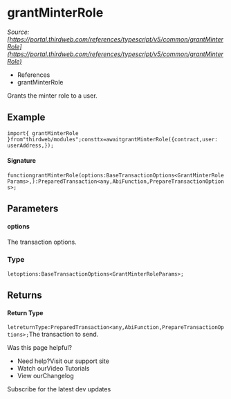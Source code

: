 # grantMinterRole

*Source: [https://portal.thirdweb.com/references/typescript/v5/common/grantMinterRole](https://portal.thirdweb.com/references/typescript/v5/common/grantMinterRole)*

* References
* grantMinterRole

Grants the minter role to a user.

## Example

`import{ grantMinterRole }from"thirdweb/modules";consttx=awaitgrantMinterRole({contract,user: userAddress,});`
#### Signature

`functiongrantMinterRole(options:BaseTransactionOptions<GrantMinterRoleParams>,):PreparedTransaction<any,AbiFunction,PrepareTransactionOptions>;`
## Parameters

#### options

The transaction options.

### Type

`letoptions:BaseTransactionOptions<GrantMinterRoleParams>;`
## Returns

#### Return Type

`letreturnType:PreparedTransaction<any,AbiFunction,PrepareTransactionOptions>;`The transaction to send.

Was this page helpful?

* Need help?Visit our support site
* Watch ourVideo Tutorials
* View ourChangelog

Subscribe for the latest dev updates

